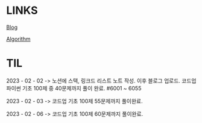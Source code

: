 # LINKS
[Blog](https://kukurubbing.tistory.com)

[Algorithm](https://github.com/mangji12/algorithm)

# TIL 

2023 - 02 - 02 -> 노션에 스택, 링크드 리스트 노트 작성. 이후 블로그 업로드. 코드업 파이썬 기초 100제 중 40문제까지 풀이 완료. #6001 ~ 6055

2023 - 02 - 03 -> 코드업 기초 100제 55문제까지 풀이완료.

2023 - 02 - 06 -> 코드업 기초 100제 60문제까지 풀이완료.

